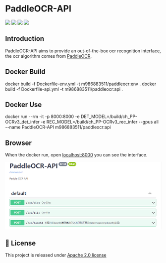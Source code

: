 
# PaddleOCR-API
<p align="center">
<p align="left">
    <a href="./LICENSE"><img src="https://img.shields.io/badge/license-Apache%202-dfd.svg"></a>
    <a href=""><img src="https://img.shields.io/badge/python-3.7+-aff.svg"></a>
    <a href=""><img src="https://img.shields.io/badge/os-linux%2C%20win%2C%20mac-pink.svg"></a>
    <a href="https://github.com/PaddlePaddle/PaddleOCR/stargazers"><img src="https://img.shields.io/github/stars/m986883511/PaddleOCR-API?color=ccf"></a>
</p>

## Introduction

PaddleOCR-API aims to provide an out-of-the-box ocr recognition interface, the ocr algorithm comes from [PaddleOCR](https://github.com/PaddlePaddle/PaddleOCR).

## Docker Build

docker build -f Dockerfile-env.yml -t m986883511/paddleocr:env .
docker build -f Dockerfile-api.yml -t m986883511/paddleocr:api .


## Docker Use

docker run --rm -it -p 8000:8000 -e DET_MODEL=/build/ch_PP-OCRv3_det_infer -e REC_MODEL=/build/ch_PP-OCRv3_rec_infer --gpus all --name PaddleOCR-API m986883511/paddleocr:api

## Browser
When the docker run, open [localhost:8000](http://localhost:8000) you can see the interface.
<div align="center">
    <img src="./doc/paddleocr-api-view.png" width="800">
</div>


<a name="LICENSE"></a>
## 📄 License
This project is released under <a href="https://github.com/PaddlePaddle/PaddleOCR/blob/master/LICENSE">Apache 2.0 license</a>
